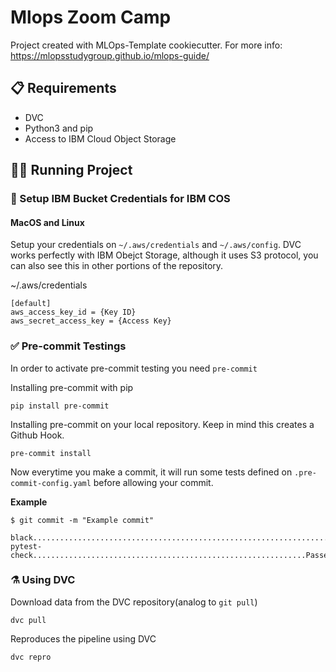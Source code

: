 # Mlops Zoom Camp

Project created with MLOps-Template cookiecutter. For more info: https://mlopsstudygroup.github.io/mlops-guide/


## 📋 Requirements

* DVC
* Python3 and pip
* Access to IBM Cloud Object Storage

## 🏃🏻 Running Project

### 🔑 Setup IBM Bucket Credentials for IBM COS

#### MacOS and Linux
Setup your credentials on ```~/.aws/credentials``` and ```~/.aws/config```. DVC works perfectly with IBM Obejct Storage, although it uses S3 protocol, you can also see this in other portions of the repository.


~/.aws/credentials

```credentials
[default]
aws_access_key_id = {Key ID}
aws_secret_access_key = {Access Key}
```


### ✅ Pre-commit Testings

In order to activate pre-commit testing you need ```pre-commit```

Installing pre-commit with pip
```
pip install pre-commit
```

Installing pre-commit on your local repository. Keep in mind this creates a Github Hook.
```
pre-commit install
```

Now everytime you make a commit, it will run some tests defined on ```.pre-commit-config.yaml``` before allowing your commit.

**Example**
```
$ git commit -m "Example commit"

black....................................................................Passed
pytest-check.............................................................Passed
```


### ⚗️ Using DVC

Download data from the DVC repository(analog to ```git pull```)
```
dvc pull
```

Reproduces the pipeline using DVC
```
dvc repro
```